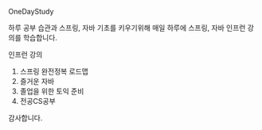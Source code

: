 OneDayStudy

하루 공부 습관과 스프링, 자바 기초를 키우기위해 매일 하루에 스프링, 자바 인프런 강의를 학습합니다. 

인프런 강의

1. 스프링 완전정복 로드맵
2. 즐거운 자바
3. 졸업을 위한 토익 준비
4. 전공CS공부 

감사합니다.
